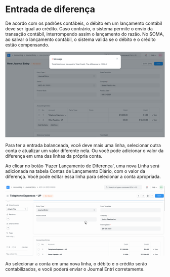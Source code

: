 # Entrada de diferença


De acordo com os padrões contábeis, o débito em um lançamento contábil deve ser igual ao crédito. Caso contrário, o sistema permite o envio da transação contábil, interrompendo assim o lançamento do razão. No SOMA, ao salvar o lançamento contábil, o sistema valida se o débito e o crédito estão compensando.


![Débito e crédito](/files/journal-entry-message.png)


Para ter a entrada balanceada, você deve mais uma linha, selecionar outra conta e atualizar um valor diferente nela. Ou você pode adicionar o valor da diferença em uma das linhas da própria conta.


Ao clicar no botão 'Fazer Lançamento de Diferença', uma nova Linha será adicionada na tabela Contas de Lançamento Diário, com o valor da diferença. Você pode editar essa linha para selecionar a conta apropriada.


![Difference ENtry](/files/difference-entry.gif)


Ao selecionar a conta em uma nova linha, o débito e o crédito serão contabilizados, e você poderá enviar o Journal Entri corretamente.

